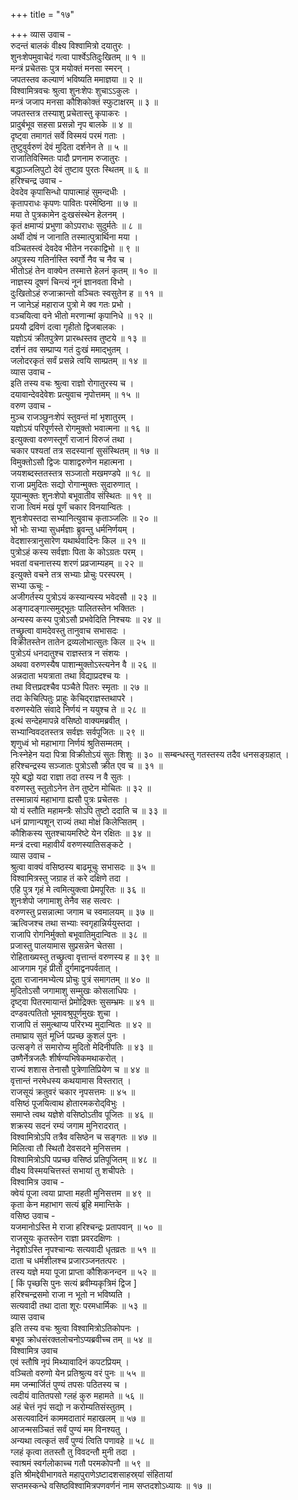+++
title = "१७"

+++
व्यास उवाच -  
रुदन्तं बालकं वीक्ष्य विश्वामित्रो दयातुरः ।  
शुनःशेपमुवाचेदं गत्वा पार्श्वेऽतिदुःखितम् ॥ १ ॥  
मन्त्रं प्रचेतसः पुत्र मयोक्तं मनसा स्मरन् ।  
जपतस्तव कल्याणं भविष्यति ममाज्ञया ॥ २ ॥  
विश्वामित्रवचः श्रुत्वा शुनःशेपः शुचाऽऽकुलः ।  
मन्त्रं जजाप मनसा कौशिकोक्तं स्फुटाक्षरम् ॥ ३ ॥  
जपतस्तत्र तस्याशु प्रचेतास्तु कृपाकरः ।  
प्रादुर्बभूव सहसा प्रसन्नो नृप बालके ॥ ४ ॥  
दृष्ट्वा तमागतं सर्वे विस्मयं परमं गताः ।  
तुष्टुवुर्वरुणं देवं मुदिता दर्शनेन ते ॥ ५ ॥  
राजातिविस्मितः पादौ प्रणनाम रुजातुरः ।  
बद्धाञ्जलिपुटो देवं तुष्टाव पुरतः स्थितम् ॥ ६ ॥  
हरिश्चन्द्र उवाच -  
देवदेव कृपासिन्धो पापात्माहं सुमन्दधीः ।  
कृतापराधः कृपणः पावितः परमेष्ठिना ॥ ७ ॥  
मया ते पुत्रकामेन दुःखसंस्थेन हेलनम् ।  
कृतं क्षमाप्यं प्रभुणा कोऽपराधः सुदुर्मतेः ॥ ८ ॥  
अर्थी दोषं न जानाति तस्मात्पुत्रार्थिना मया ।  
वञ्चितस्त्वं देवदेव भीतेन नरकाद्विभो ॥ ९ ॥  
अपुत्रस्य गतिर्नास्ति स्वर्गो नैव च नैव च ।  
भीतोऽहं तेन वाक्येन तस्मात्ते हेलनं कृतम् ॥ १० ॥  
नाज्ञस्य दूषणं चिन्त्यं नूनं ज्ञानवता विभो ।  
दुःखितोऽहं रुजाक्रान्तो वञ्चितः स्वसुतेन ह ॥ ११ ॥  
न जानेऽहं महाराज पुत्रो मे क्व गतः प्रभो ।  
वञ्चयित्वा वने भीतो मरणान्मां कृपानिधे ॥ १२ ॥  
प्रययौ द्रविणं दत्वा गृहीतो द्विजबालकः ।  
यज्ञोऽयं क्रीतपुत्रेण प्रारब्धस्तव तुष्टये ॥ १३ ॥  
दर्शनं तव सम्प्राप्य गतं दुःखं ममाद्‌भुतम् ।  
जलोदरकृतं सर्वं प्रसन्ने त्वयि साम्प्रतम् ॥ १४ ॥  
व्यास उवाच -  
इति तस्य वचः श्रुत्वा राज्ञो रोगातुरस्य च ।  
दयावान्देवदेवेशः प्रत्युवाच नृपोत्तमम् ॥ १५ ॥  
वरुण उवाच -  
मुञ्च राजञ्छुनःशेपं स्तुवन्तं मां भृशातुरम् ।  
यज्ञोऽयं परिपूर्णस्ते रोगमुक्तो भवात्मना ॥ १६ ॥  
इत्युक्त्वा वरुणस्तूर्णं राजानं विरुजं तथा ।  
चकार पश्यतां तत्र सदस्यानां सुसंस्थितम् ॥ १७ ॥  
विमुक्तोऽसौ द्विजः पाशाद्वरुणेन महात्मना ।  
जयशब्दस्ततस्तत्र सञ्जातो मखमण्डपे ॥ १८ ॥  
राजा प्रमुदितः सद्यो रोगान्मुक्तः सुदारुणात् ।  
यूपान्मुक्तः शुनःशेपो बभूवातीव संस्थितः ॥ १९ ॥  
राजा त्विमं मखं पूर्णं चकार विनयान्वितः ।  
शुनःशेपस्तदा सभ्यानित्युवाच कृताञ्जलिः ॥ २० ॥  
भो भोः सभ्या सुधर्मज्ञाः ब्रुवन्तु धर्मनिर्णयम् ।  
वेदशास्त्रानुसारेण यथार्थवादिनः किल ॥ २१ ॥  
पुत्रोऽहं कस्य सर्वज्ञाः पिता के कोऽग्रतः परम् ।  
भवतां वचनात्तस्य शरणं प्रव्रजाम्यहम् ॥ २२ ॥  
इत्युक्ते वचने तत्र सभ्याः प्रोचुः परस्परम् ।  
सभ्या ऊचूः -  
अजीगर्तस्य पुत्रोऽयं कस्यान्यस्य भवेदसौ ॥ २३ ॥  
अङ्गादङ्गात्समुद्‌भूतः पालितस्तेन भक्तितः ।  
अन्यस्य कस्य पुत्रोऽसौ प्रभवेदिति निश्चयः ॥ २४ ॥  
तच्छ्रुत्वा वामदेवस्तु तानुवाच सभासदः ।  
विक्रीतस्तेन तातेन द्रव्यलोभात्सुतः किल ॥ २५ ॥  
पुत्रोऽयं धनदातुश्च राज्ञस्तत्र न संशयः ।  
अथवा वरुणस्यैष पाशान्मुक्तोऽस्त्यनेन वै ॥ २६ ॥  
अन्नदाता भयत्राता तथा विद्याप्रदश्च यः ।  
तथा वित्तप्रदश्चैव पञ्चैते पितरः स्मृताः ॥ २७ ॥  
तदा केचित्पितुः प्राहुः केचिद्‌राज्ञस्तथापरे ।  
वरुणस्येति संवादे निर्णयं न ययुश्च ते ॥ २८ ॥  
इत्थं सन्देहमापन्ने वसिष्ठो वाक्यमब्रवीत् ।  
सभ्यान्विवदतस्तत्र सर्वज्ञः सर्वपूजितः ॥ २९ ॥  
शृणुध्वं भो महाभागा निर्णयं श्रुतिसम्मतम् ।  
निःस्नेहेन यदा पित्रा विक्रीतोऽयं सुतः शिशुः ॥ ३० ॥
सम्बन्धस्तु गतस्तस्य तदैव धनसङ्ग्रहात् ।  
हरिश्चन्द्रस्य सञ्जातः पुत्रोऽसौ क्रीत एव च ॥ ३१ ॥  
यूपे बद्धो यदा राज्ञा तदा तस्य न वै सुतः ।  
वरुणस्तु स्तुतोऽनेन तेन तुष्टेन मोचितः ॥ ३२ ॥  
तस्मान्नायं महाभागा ह्यसौ पुत्रः प्रचेतसः ।  
यो यं स्तौति महामन्त्रैः सोऽपि तुष्टो ददाति च ॥ ३३ ॥  
धनं प्राणान्पशून् राज्यं तथा मोक्षं किलेप्सितम् ।  
कौशिकस्य सुतश्चायमरिष्टे येन रक्षितः ॥ ३४ ॥  
मन्त्रं दत्त्वा महावीर्यं वरुणस्यातिसङ्कटे ।  
व्यास उवाच -  
श्रुत्वा वाक्यं वसिष्ठस्य बाढमूचुः सभासदः ॥ ३५ ॥  
विश्वामित्रस्तु जग्राह तं करे दक्षिणे तदा ।  
एहि पुत्र गृहं मे त्वमित्युक्त्वा प्रेमपूरितः ॥ ३६ ॥  
शुनःशेपो जगामाशु तेनैव सह सत्वरः ।  
वरुणस्तु प्रसन्नात्मा जगाम च स्वमालयम् ॥ ३७ ॥  
ऋत्विजश्च तथा सभ्याः स्वगृहान्निर्ययुस्तदा ।  
राजापि रोगनिर्मुक्तो बभूवातिमुदान्वितः ॥ ३८ ॥  
प्रजास्तु पालयामास सुप्रसन्नेन चेतसा ।  
रोहिताख्यस्तु तच्छ्रुत्वा वृत्तान्तं वरुणस्य ह ॥ ३९ ॥  
आजगाम गृहं प्रीतो दुर्गमाद्वनपर्वतात् ।  
दूता राजानमभ्येत्य प्रोचुः पुत्रं समागतम् ॥ ४० ॥  
मुदितोऽसौ जगामाशु सम्मुखः कोसलाधिपः ।  
दृष्ट्वा पितरमायान्तं प्रेमोद्रिक्तः सुसम्भ्रमः ॥ ४१ ॥  
दण्डवत्पतितो भूमावश्रुपूर्णमुखः शुचा ।  
राजापि तं समुत्थाप्य परिरभ्य मुदान्वितः ॥ ४२ ॥  
तमाघ्राय सुतं मूर्ध्नि पप्रच्छ कुशलं पुनः ।  
उत्सङ्गे तं समारोप्य मुदितो मेदिनीपतिः ॥ ४३ ॥  
उष्णैर्नेत्रजलैः शीर्षण्यभिषेकमथाकरोत् ।  
राज्यं शशास तेनासौ पुत्रेणातिप्रियेण च ॥ ४४ ॥  
वृत्तान्तं नरमेधस्य कथयामास विस्तरात् ।  
राजसूयं क्रतुवरं चकार नृपसत्तमः ॥ ४५ ॥  
वसिष्ठं पूजयित्वाथ होतारमकरोद्‌विभुः ।  
समाप्ते त्वथ यज्ञेशे वसिष्ठोऽतीव पूजितः ॥ ४६ ॥  
शक्रस्य सदनं रम्यं जगाम मुनिरादरात् ।  
विश्वामित्रोऽपि तत्रैव वसिष्ठेन च सङ्गतः ॥ ४७ ॥  
मिलित्वा तौ स्थितौ देवसदने मुनिसत्तम ।  
विश्वामित्रोऽपि पप्रच्छ वसिष्ठं प्रतिपूजितम् ॥ ४८ ॥  
वीक्ष्य विस्मयचित्तस्तं सभायां तु शचीपतेः ।  
विश्वामित्र उवाच -  
क्वेयं पूजा त्वया प्राप्ता महती मुनिसत्तम ॥ ४९ ॥  
कृता केन महाभाग सत्यं ब्रूहि ममान्तिके ।  
वसिष्ठ उवाच -  
यजमानोऽस्ति मे राजा हरिश्चन्द्रः प्रतापवान् ॥ ५० ॥  
राजसूयः कृतस्तेन राज्ञा प्रवरदक्षिणः ।  
नेदृशोऽस्ति नृपश्चान्यः सत्यवादी धृतव्रतः ॥ ५१ ॥  
दाता च धर्मशीलश्च प्रजारञ्जनतत्परः ।  
तस्य यज्ञे मया पूजा प्राप्ता कौशिकनन्दन ॥ ५२ ॥  
[ किं पृच्छसि पुनः सत्यं ब्रवीम्यकृत्रिमं द्विज ]  
हरिश्चन्द्रसमो राजा न भूतो न भविष्यति ।  
सत्यवादी तथा दाता शूरः परमधार्मिकः ॥ ५३ ॥  
व्यास उवाच  
इति तस्य वचः श्रुत्वा विश्वामित्रोऽतिकोपनः ।  
बभूव क्रोधसंरक्तलोचनोऽप्यब्रवीच्च तम् ॥ ५४ ॥  
विश्वामित्र उवाच  
एवं स्तौषि नृपं मिथ्यावादिनं कपटप्रियम् ।  
वञ्चितो वरुणो येन प्रतिश्रुत्य वरं पुनः ॥ ५५ ॥  
मम जन्मार्जितं पुण्यं तपसः पठितस्य च ।  
त्वदीयं वातितपसो ग्लहं कुरु महामते ॥ ५६ ॥  
अहं चेत्तं नृपं सद्यो न करोम्यतिसंस्तुतम् ।  
असत्यवादिनं काममदातारं महाखलम् ॥ ५७ ॥  
आजन्मसञ्चितं सर्वं पुण्यं मम विनश्यतु ।  
अन्यथा त्वत्कृतं सर्वं पुण्यं त्विति पणावहे ॥ ५८ ॥  
ग्लहं कृत्वा ततस्तौ तु विवदन्तौ मुनी तदा ।  
स्वाश्रमं स्वर्गलोकाच्च गतौ परमकोपनौ ॥ ५९ ॥  
इति श्रीमद्देवीभागवते महापुराणेऽष्टादशसाहस्र्यां संहितायां  
सप्तमस्कन्धे वसिष्ठविश्वामित्रपणवर्णनं नाम सप्तदशोऽध्यायः ॥ १७ ॥
